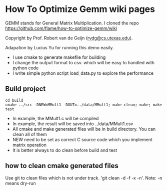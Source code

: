 # How To Optimize Gemm wiki pages

GEMM stands for General Matrix Multiplication. I cloned the repo https://github.com/flame/how-to-optimize-gemm/wiki

Copyright by Prof. Robert van de Geijn (rvdg@cs.utexas.edu).

Adapation by Lucius Yu for running this demo easily. 

* I use cmake to generate makefile for building
* I change the output format to csv. which will be easy to handled with python code
* I write simple python script load_data.py to explore the performance


## Build project

```
cd build
cmake ../src -DNEW=MMult1 -DOUT=../data/MMult1; make clean; make; make test
```

* In example, the MMult1.c will be compiled 
* In example, the result will be saved into ../data/MMult1.csv
* All cmake and make generated files will be in build directory. You can clean all of them
* NEW need to be set as correct C source code which you implement matrix operation
* It is better always to do clean before build and test

## how to clean cmake generated files

Use git to clean files which is not under track. 'git clean -d -f -x -n'. Note: -n means dry-run

